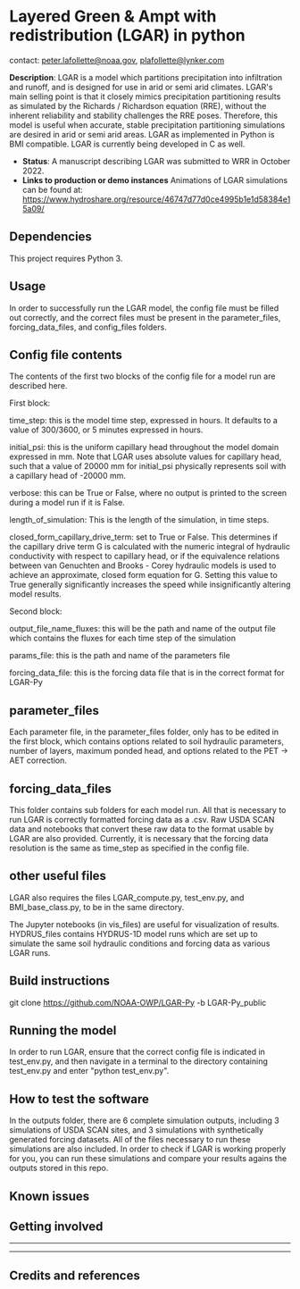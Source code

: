

# Layered Green & Ampt with redistribution (LGAR) in python

contact: peter.lafollette@noaa.gov, plafollette@lynker.com

**Description**:  LGAR is a model which partitions precipitation into infiltration and runoff, and is designed for use in arid or semi arid climates. LGAR's main selling point is that it closely mimics precipitation partitioning results as simulated by the Richards / Richardson equation (RRE), without the inherent reliability and stability challenges the RRE poses. Therefore, this model is useful when accurate, stable precipitation partitioning simulations are desired in arid or semi arid areas. LGAR as implemented in Python is BMI compatible. LGAR is currently being developed in C as well.

  - **Status**:  A manuscript describing LGAR was submitted to WRR in October 2022.
  - **Links to production or demo instances** Animations of LGAR simulations can be found at: https://www.hydroshare.org/resource/46747d77d0ce4995b1e1d58384e15a09/


## Dependencies

This project requires Python 3.

## Usage

In order to successfully run the LGAR model, the config file must be filled out correctly, and the correct files must be present in the parameter_files, forcing_data_files, and config_files folders.



## Config file contents

The contents of the first two blocks of the config file for a model run are described here.

First block:

time_step: this is the model time step, expressed in hours. It defaults to a value of 300/3600, or 5 minutes expressed in hours.

initial_psi: this is the uniform capillary head throughout the model domain expressed in mm. Note that LGAR uses absolute values for capillary head, such that a value of 20000 mm for initial_psi physically represents soil with a capillary head of -20000 mm.

verbose: this can be True or False, where no output is printed to the screen during a model run if it is False.

length_of_simulation: This is the length of the simulation, in time steps.

closed_form_capillary_drive_term: set to True or False. This determines if the capillary drive term G is calculated with the numeric integral of hydraulic conductivity with respect to capillary head, or if the equivalence relations between van Genuchten and Brooks - Corey hydraulic models is used to achieve an approximate, closed form equation for G. Setting this value to True generally significantly increases the speed while insignificantly altering model results.  

Second block:

output_file_name_fluxes: this will be the path and name of the output file which contains the fluxes for each time step of the simulation

params_file: this is the path and name of the parameters file

forcing_data_file: this is the forcing data file that is in the correct format for LGAR-Py


## parameter_files

Each parameter file, in the parameter_files folder, only has to be edited in the first block, which contains options related to soil hydraulic parameters, number of layers, maximum ponded head, and options related to the PET -> AET correction.


## forcing_data_files

This folder contains sub folders for each model run. All that is necessary to run LGAR is correctly formatted forcing data as a .csv. Raw USDA SCAN data and notebooks that convert these raw data to the format usable by LGAR are also provided. Currently, it is necessary that the forcing data resolution is the same as time_step as specified in the config file.

## other useful files

LGAR also requires the files LGAR_compute.py, test_env.py, and BMI_base_class.py, to be in the same directory.

The Jupyter notebooks (in vis_files) are useful for visualization of results. HYDRUS_files contains HYDRUS-1D model runs which are set up to simulate the same soil hydraulic conditions and forcing data as various LGAR runs.


## Build instructions
git clone https://github.com/NOAA-OWP/LGAR-Py -b LGAR-Py_public


## Running the model

In order to run LGAR, ensure that the correct config file is indicated in test_env.py, and then navigate in a terminal to the directory containing test_env.py and enter "python test_env.py".



## How to test the software

In the outputs folder, there are 6 complete simulation outputs, including 3 simulations of USDA SCAN sites, and 3 simulations with synthetically generated forcing datasets. All of the files necessary to run these simulations are also included. In order to check if LGAR is working properly for you, you can run these simulations and compare your results agains the outputs stored in this repo.

## Known issues



## Getting involved




----




----

## Credits and references
